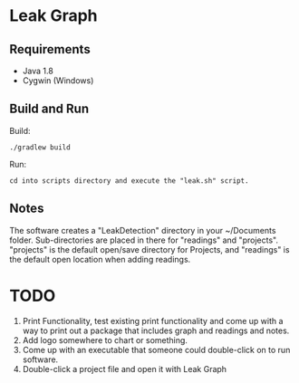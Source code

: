 # Leak Graph

## Requirements

- Java 1.8
- Cygwin (Windows)

## Build and Run

Build: 

    ./gradlew build

Run:
 
    cd into scripts directory and execute the "leak.sh" script.
    
## Notes

The software creates a "LeakDetection" directory in your ~/Documents folder. Sub-directories are placed in there for "readings" and "projects". "projects" is the default open/save directory for Projects, and "readings" is the default open location when adding readings.


# TODO

1. Print Functionality, test existing print functionality and come up with a way to print out a package that includes graph and readings and notes.
2. Add logo somewhere to chart or something.
3. Come up with an executable that someone could double-click on to run software.
4. Double-click a project file and open it with Leak Graph


